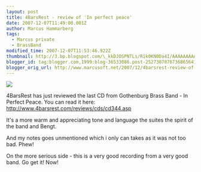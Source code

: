 ```yaml
---
layout: post
title: 4BarsRest - review of 'In perfect peace'
date: 2007-12-07T11:49:00.001Z
author: Marcus Hammarberg
tags:
  - Marcus private
  - BrassBand
modified_time: 2007-12-07T11:53:46.922Z
thumbnail: http://3.bp.blogspot.com/\_kkDJOSPNTLs/R1k0KN0Da4I/AAAAAAAAAOQ/ukacCkuBxtk/s72-c/cd.jpg
blogger_id: tag:blogger.com,1999:blog-36533086.post-2527307076736865641
blogger_orig_url: http://www.marcusoft.net/2007/12/4barsrest-review-of-in-perfect-peace.html
---
```



[<img
src="http://3.bp.blogspot.com/_kkDJOSPNTLs/R1k0KN0Da4I/AAAAAAAAAOQ/ukacCkuBxtk/s400/cd.jpg"
id="BLOGGER_PHOTO_ID_5141197799731456898"
style="DISPLAY: block; MARGIN: 0px auto 10px; CURSOR: hand; TEXT-ALIGN: center"
data-border="0" />](http://3.bp.blogspot.com/_kkDJOSPNTLs/R1k0KN0Da4I/AAAAAAAAAOQ/ukacCkuBxtk/s1600-h/cd.jpg)

4BarsRest
has just reviewed the last CD from Gothenburg Brass Band - In Perfect
Peace. You can read it here:
<http://www.4barsrest.com/reviews/cds/cd344.asp>

It's a more warm and appreciating tone and language
the suites the spirit of the band and Bengt.

And my notes goes unmentioned which i only can takes as it was not too
bad. Phew!

On the more serious side - this is a very good recording from a very
good band. Go get it! Now!
